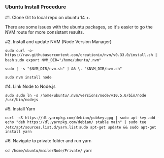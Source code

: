 ### Ubuntu Install Procedure

#1. Clone Git to local repo on ubuntu 14 +.

There are some issues with the ubuntu packages, so it's easier to go the NVM route for more consistant results.

#2. Install and update NVM (Node Version Manager)

```sudo curl -o- https://raw.githubusercontent.com/creationix/nvm/v0.33.0/install.sh | bash```
```sudo export NVM_DIR="/home/ubuntu/.nvm" ```

```sudo [ -s "$NVM_DIR/nvm.sh" ] && \. "$NVM_DIR/nvm.sh"```

```sudo nvm install node```

#4. Link Node to Node.js

```sudo sudo ln -s /home/ubuntu/.nvm/versions/node/v10.5.0/bin/node /usr/bin/nodejs```

#5. Install Yarn

```curl -sS https://dl.yarnpkg.com/debian/pubkey.gpg | sudo apt-key add -```
```echo "deb https://dl.yarnpkg.com/debian/ stable main" | sudo tee /etc/apt/sources.list.d/yarn.list```
```sudo apt-get update && sudo apt-get install yarn```

#6. Navigate to private folder and run yarn 

```cd /home/ubuntu/mailerNode/Private/```
```yarn```